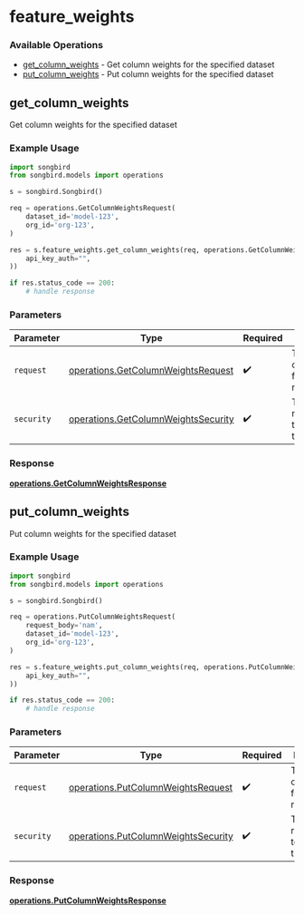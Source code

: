 # feature_weights

### Available Operations

* [get_column_weights](#get_column_weights) - Get column weights for the specified dataset
* [put_column_weights](#put_column_weights) - Put column weights for the specified dataset

## get_column_weights

Get column weights for the specified dataset

### Example Usage

```python
import songbird
from songbird.models import operations

s = songbird.Songbird()

req = operations.GetColumnWeightsRequest(
    dataset_id='model-123',
    org_id='org-123',
)

res = s.feature_weights.get_column_weights(req, operations.GetColumnWeightsSecurity(
    api_key_auth="",
))

if res.status_code == 200:
    # handle response
```

### Parameters

| Parameter                                                                                  | Type                                                                                       | Required                                                                                   | Description                                                                                |
| ------------------------------------------------------------------------------------------ | ------------------------------------------------------------------------------------------ | ------------------------------------------------------------------------------------------ | ------------------------------------------------------------------------------------------ |
| `request`                                                                                  | [operations.GetColumnWeightsRequest](../../models/operations/getcolumnweightsrequest.md)   | :heavy_check_mark:                                                                         | The request object to use for the request.                                                 |
| `security`                                                                                 | [operations.GetColumnWeightsSecurity](../../models/operations/getcolumnweightssecurity.md) | :heavy_check_mark:                                                                         | The security requirements to use for the request.                                          |


### Response

**[operations.GetColumnWeightsResponse](../../models/operations/getcolumnweightsresponse.md)**


## put_column_weights

Put column weights for the specified dataset

### Example Usage

```python
import songbird
from songbird.models import operations

s = songbird.Songbird()

req = operations.PutColumnWeightsRequest(
    request_body='nam',
    dataset_id='model-123',
    org_id='org-123',
)

res = s.feature_weights.put_column_weights(req, operations.PutColumnWeightsSecurity(
    api_key_auth="",
))

if res.status_code == 200:
    # handle response
```

### Parameters

| Parameter                                                                                  | Type                                                                                       | Required                                                                                   | Description                                                                                |
| ------------------------------------------------------------------------------------------ | ------------------------------------------------------------------------------------------ | ------------------------------------------------------------------------------------------ | ------------------------------------------------------------------------------------------ |
| `request`                                                                                  | [operations.PutColumnWeightsRequest](../../models/operations/putcolumnweightsrequest.md)   | :heavy_check_mark:                                                                         | The request object to use for the request.                                                 |
| `security`                                                                                 | [operations.PutColumnWeightsSecurity](../../models/operations/putcolumnweightssecurity.md) | :heavy_check_mark:                                                                         | The security requirements to use for the request.                                          |


### Response

**[operations.PutColumnWeightsResponse](../../models/operations/putcolumnweightsresponse.md)**

